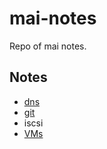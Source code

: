 # mai-notes

Repo of mai notes.

## Notes

- [dns](https://github.com/CursoIntegralLinux/dns)
- [git](https://github.com/CursoIntegralLinux/mai-notes/blob/main/git.md)
- iscsi
- [VMs](https://github.com/CursoIntegralLinux/mai-notes/blob/main/vms.md)
